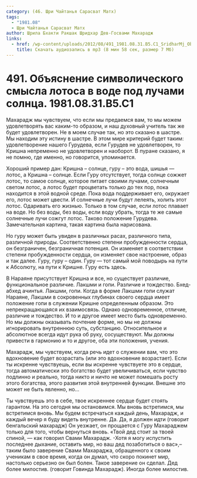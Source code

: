 ```yaml
---
category: (46. Шри Чайтанья Сарасват Матх)
tags:
  - "1981.08"
  - Шри Чайтанья Сарасват Матх
author: Шрила Бхакти Ракшак Шридхар Дев-Госвами Махарадж
links:
  - href: /wp-content/uploads/2012/08/491_1981.08.31.B5.C1_SridharMj_Obyasneniye_simvolicheskogo_smysla_lotosa_v_vode_pod_luchami_solnca.mp3
    title: Скачать аудиозапись в mp3 (8 мин 58 сек, размер 7 Мб)
---
```


# 491. Объяснение символического смысла лотоса в воде под лучами солнца. 1981.08.31.B5.C1

Махарадж мы чувствуем, что если мы предаемся вам, то мы можем удовлетворять вас каким-то образом, и наш духовный учитель так же будет удовлетворен. Не в моем случае так, но это сказано в шастре. Мы находим эту истину в шастре. В этом мире критерий будет таким: удовлетворение нашего Гурудева, если Гурудев не удовлетворен, то Кришна непременно не удовлетворен и наоборот. В пуране сказано, я не помню, где именно, но говорится, упоминается.

Хороший пример дан: Кришна – солнце, гуру – это вода, шишья — лотос, а Кришна – солнце. Если Гуру отсутствует, тогда солнце сожжет лотос, то самое солнце, которое питает своими лучами, солнечным светом лотос, а лотос будет процветать только до тех пор, пока находится в этой водной среде. Пока вода поддерживает его, окружает его, лотос может цвести. И солнечные лучи будут лелеять, холить этот лотос. Одаривать его жизнью. Только в том случае, если лотос плавает на воде. Но без воды, без воды, если воду убрать, тогда те же самые солнечные лучи сожгут лотос. Таково положение Гурудева. Замечательная картина, такая картина была нарисована.

Но гуру может быть увиден в различных расах, различного типа, различной природы. Соответственно степени пробужденности сердца, он безграничен, безграничная потенция. Он изменяет в соответствии степени пробужденности сердца, он изменяет свое настроение, образ и так далее. Гуру, гуру – один. Гуру — тот самый мой поводырь на пути к Абсолюту, на пути к Кришне. Гуру есть здесь.

В Нараяне присутствует Кришна и все, но существует различие, функциональное различие. Лакшми и гопи. Различие и тождество. Бхед-абхед ачинтья. Лакшми, гопи. Когда в форме Лакшми гопи служат Нараяне, Лакшми в сокровенных глубинах своего сердца имеет положение гопи в служении Кришне определенным образом. Это непрекращающаяся их взаимосвязь. Однако одновременное, отличие, различие и тождество. И то и другое имеет место быть одновременно. Но мы должны оказывать почтение форме, но мы не должны игнорировать внутреннюю суть, субстанцию. Относительное и абсолютное всегда идут рука об руку, сосуществуют. Мы должны привести в гармонию и то и другое, оба эти положения, учения.

Махарадж, мы чувствуем, когда речь идет о служении вам, что это вдохновение будет возрастать (или это вдохновение возрастает). Если ты искренне чувствуешь, если вы искренне чувствуете это в сердце, тогда автоматически это богатство будет увеличиваться, если чувство подлинно и реально, тогда никто и ничто не может помешать росту этого богатства, этого развития этой внутренней функции. Внешне это может не быть явленно, но…

Ты чувствуешь это в себе, твое искреннее сердце будет стоять гарантом. На это сегодня мы остановимся. Мы вновь встретимся, мы встретимся вновь. Мы будем встречаться каждый день, Махарадж, и каждый вечер я буду видеть внутренне. Да. Да, я должен идти (говорит бенгальский махарадж) Он уезжает, он прощается с Гуру Махараджем только для того, чтобы вернуться вновь. «Твой дед стоит за твоей спиной, — как говорил Свами Махарадж. -Хотя я могу испустить последнее дыхание, оставить мир, но ваш дед позаботиться о вас»,– таким было заверение Свами Махараджа, обращенного к своим ученикам в свое время, когда он думал, что скоро покинет мир, настолько серьезно он был болен. Такое заверение он сделал. Дед более милостив. (говорит Говинда Махарадж). Иногда более милостив.

